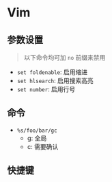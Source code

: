 Vim 
======


参数设置
----

> 以下命令均可加 `no` 前缀来禁用

- `set foldenable`: 启用缩进
- `set hlsearch`: 启用搜索高亮
- `set number`: 启用行号

命令
----

- `%s/foo/bar/gc`
    - g: 全局
    - c: 需要确认



快捷键
-----
